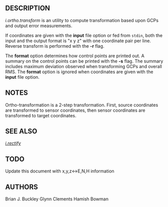 ## DESCRIPTION

*i.ortho.transform* is an utility to compute transformation based upon
GCPs and output error measurements.

If coordinates are given with the **input** file option or fed from
`stdin`, both the input and the output format is "x y z" with one
coordinate pair per line. Reverse transform is performed with the **-r**
flag.

The **format** option determines how control points are printed out. A
summary on the control points can be printed with the **-s** flag. The
summary includes maximum deviation observed when transforming GCPs and
overall RMS. The **format** option is ignored when coordinates are given
with the **input** file option.

## NOTES

Ortho-transformation is a 2-step transformation. First, source
coordinates are transformed to sensor coordinates, then sensor
coordinates are transformed to target coordinates.

## SEE ALSO

*[i.rectify](i.rectify.md)*

## TODO

Update this document with x,y,z\<-\>E,N,H information

## AUTHORS

Brian J. Buckley
Glynn Clements
Hamish Bowman
